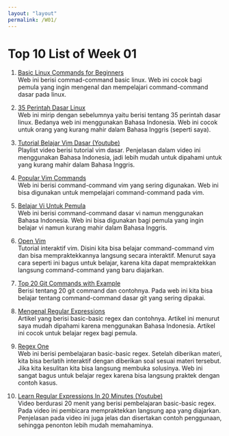 ```yaml
---
layout: "layout"
permalink: /W01/
---
```


# Top 10 List of Week 01

1. [Basic Linux Commands for Beginners](https://maker.pro/linux/tutorial/basic-linux-commands-for-beginners)<br>
Web ini berisi commad-command basic linux. Web ini cocok bagi pemula yang ingin mengenal dan mempelajari command-command dasar pada linux.

2. [35 Perintah Dasar Linux](https://www.hostinger.co.id/tutorial/perintah-dasar-linux)<br>
Web ini mirip dengan sebelumnya yaitu berisi tentang 35 perintah dasar linux. Bedanya web ini menggunakan Bahasa Indonesia. Web ini cocok untuk orang yang kurang mahir dalam Bahasa Inggris (seperti saya).

3. [Tutorial Belajar Vim Dasar (Youtube)](https://www.youtube.com/watch?v=gcpzXEu8yGQ&list=PL2O3HdJI4voE_mHibdvrDqNj_vZaKCZGC&ab_channel=IndonesiaBelajar)<br>
Playlist video berisi tutorial vim dasar. Penjelasan dalam video ini menggunakan Bahasa Indonesia, jadi lebih mudah untuk dipahami untuk yang kurang mahir dalam Bahasa Inggris. 

4. [Popular Vim Commands](https://www.keycdn.com/blog/vim-commands)<br>
Web ini berisi command-command vim yang sering digunakan. Web ini bisa digunakan untuk mempelajari command-command pada vim.  

5. [Belajar Vi Untuk Pemula](https://hengkidh.com/2010/07/06/belajar-vi-untuk-pemula/)<br>
Web ini berisi command-command dasar vi namun menggunakan Bahasa Indonesia. Web ini bisa digunakan bagi pemula yang ingin belajar vi namun kurang mahir dalam Bahasa Inggris.

6. [Open Vim](https://www.openvim.com/)<br>
Tutorial interaktif vim. Disini kita bisa belajar command-command vim dan bisa mempraktekkannya langsung secara interaktif. Menurut saya cara seperti ini bagus untuk belajar, karena kita dapat mempraktekkan langsung command-command yang baru diajarkan.

7. [Top 20 Git Commands with Example](https://www.edureka.co/blog/git-commands-with-example/)<br>
Berisi tentang 20 git command dan contohnya. Pada web ini kita bisa belajar tentang command-command dasar git yang sering dipakai.

8. [Mengenal Regular Expressions](https://www.codepolitan.com/mengenal-regular-expressions-5a15003d9410a)<br>
Artikel yang berisi basic-basic regex dan contohnya. Artikel ini menurut saya mudah dipahami karena menggunakan Bahasa Indonesia. Artikel ini cocok untuk belajar regex bagi pemula. 

9. [Regex One](https://regexone.com/)<br>
Web ini berisi pembelajaran basic-basic regex. Setelah diberikan materi, kita bisa berlatih interaktif dengan diberikan soal sesuai materi tersebut. Jika kita kesulitan kita bisa langsung membuka solusinya. Web ini sangat bagus untuk belajar regex karena bisa langsung praktek dengan contoh kasus.

10. [Learn Regular Expressions In 20 Minutes (Youtube)](https://www.youtube.com/watch?v=rhzKDrUiJVk&ab_channel=WebDevSimplified)<br>
Video berdurasi 20 menit yang berisi pembelajaran basic-basic regex. Pada video ini pembicara mempraktekkan langsung apa yang diajarkan. Penjelasan pada video ini juga jelas dan disertakan contoh penggunaan, sehingga penonton lebih mudah memahaminya.
